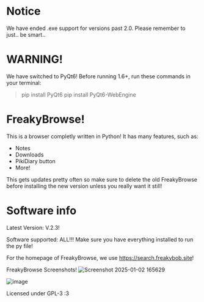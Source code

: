 # Notice
We have ended .exe support for versions past 2.0. Please remember to just.. be smart..
# WARNING!
We have switched to PyQt6! Before running 1.6+, run these commands in your terminal:
> pip install PyQt6
> pip install PyQt6-WebEngine
 
# FreakyBrowse!
This is a browser completly written in Python! It has many features, such as:
- Notes
- Downloads
- PikiDiary button
- More!

This gets updates pretty often so make sure to delete the old FreakyBrowse before installing the new version unless you really want it still!

# Software info
Latest Version: V.2.3!

Software supported: ALL!!! Make sure you have everything installed to run the py file!

For the homepage of FreakyBrowse, we use https://search.freakybob.site!

FreakyBrowse Screenshots! 
![Screenshot 2025-01-02 165629](https://github.com/user-attachments/assets/263b9bc1-2f62-40f9-973e-756f8b0c8f64)


![image](https://github.com/user-attachments/assets/3ebf068d-e3d6-4aeb-a25c-42311b4f24ec)



Licensed under GPL-3 :3
